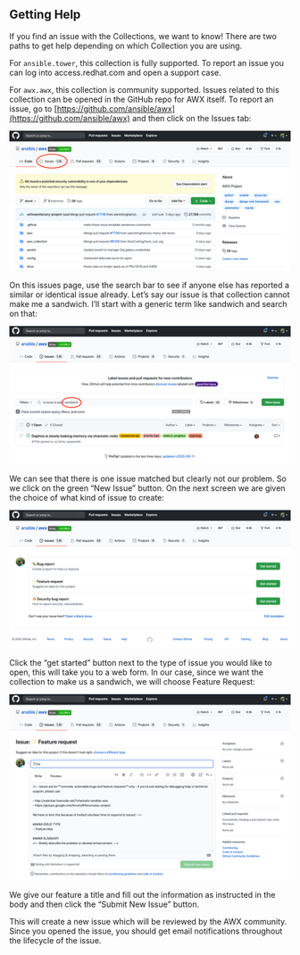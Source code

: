 ## Getting Help

If you find an issue with the Collections, we want to know! There are two paths to get help depending on which Collection you are using.

For `ansible.tower`, this collection is fully supported. To report an issue you can log into access.redhat.com and open a support case.

For `awx.awx`, this collection is community supported. Issues related to this collection can be opened in the GitHub repo for AWX itself. To report an issue, go to [https://github.com/ansible/awx](https://github.com/ansible/awx) and then click on the Issues tab:

![GitHub Issues Tab](images/image45.png)


On this issues page, use the search bar to see if anyone else has reported a similar or identical issue already. Let’s say our issue is that collection cannot make me a sandwich. I’ll start with a generic term like sandwich and search on that:

![Sandwich](images/image46.png)


We can see that there is one issue matched but clearly not our problem. So we click on the green “New Issue” button. On the next screen we are given the choice of what kind of issue to create:

![New Issue](images/image47.png)


Click the “get started” button next to the type of issue you would like to open, this will take you to a web form. In our case, since we want the collection to make us a sandwich, we will choose Feature Request:

![Feature Request](images/image48.png)


We give our feature a title and fill out the information as instructed in the body and then click the “Submit New Issue” button.

This will create a new issue which will be reviewed by the AWX community. Since you opened the issue, you should get email notifications throughout the lifecycle of the issue.
